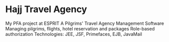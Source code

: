Hajj Travel Agency
==================
My PFA project at ESPRIT
A Pilgrims' Travel Agency Management Software 
Managing pilgrims, flights, hotel reservation and packages
Role-based authorization
Technologies: JEE, JSF, Primefaces, EJB, JavaMail
